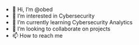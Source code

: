 - 👋 Hi, I’m @obed
- 👀 I’m interested in Cybersecurity
- 🌱 I’m currently learning Cybersecurity Analytics
- 💞️ I’m looking to collaborate on projects
- 📫 How to reach me 

<!---
DeborahEssien111/DeborahEssien111 is a ✨ special ✨ repository because its `README.md` (this file) appears on your GitHub profile.
You can click the Preview link to take a look at your changes.
--->
